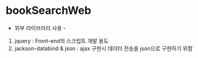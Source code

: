 # bookSearchWeb
- 외부 라이브러리 사용 -
1. jquery : Front-end의 스크립트 개발 용도
2. jackson-databind & json : ajax 구현시 데이터 전송을 json으로 구현하기 위함
